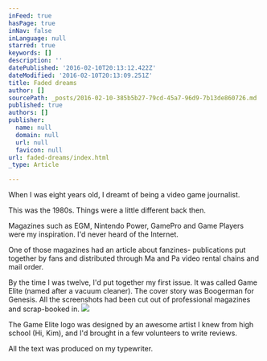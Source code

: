 ```yaml
---
inFeed: true
hasPage: true
inNav: false
inLanguage: null
starred: true
keywords: []
description: ''
datePublished: '2016-02-10T20:13:12.422Z'
dateModified: '2016-02-10T20:13:09.251Z'
title: Faded dreams
author: []
sourcePath: _posts/2016-02-10-385b5b27-79cd-45a7-96d9-7b13de860726.md
published: true
authors: []
publisher:
  name: null
  domain: null
  url: null
  favicon: null
url: faded-dreams/index.html
_type: Article

---
```

When I was eight years old, I dreamt of being a video game journalist.

This was the 1980s. Things were a little different back then. 

Magazines such as EGM, Nintendo Power, GamePro and Game Players were my inspiration. I'd never heard of the Internet.

One of those magazines had an article about fanzines- publications put together by fans and distributed through Ma and Pa video rental chains and mail order. 

By the time I was twelve, I'd put together my first issue. It was called Game Elite (named after a vacuum cleaner). The cover story was Boogerman for Genesis. All the screenshots had been cut out of professional magazines and scrap-booked in.
![](https://the-grid-user-content.s3-us-west-2.amazonaws.com/97d32dc4-22cf-4314-bbad-54e400808a02.jpg)

The Game Elite logo was designed by an awesome artist I knew from high school (Hi, Kim), and I'd brought in a few volunteers to write reviews.

All the text was produced on my typewriter.